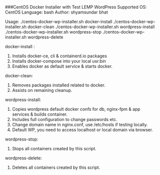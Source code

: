 ###CentOS Docker Installer with Test LEMP WordPress
Supported OS: CentOS
Language: bash
Author: shyamsundar bhat

Usage:
./centos-docker-wp-installer.sh docker-install
./centos-docker-wp-installer.sh docker-clean
./centos-docker-wp-installer.sh wordpress-install
./centos-docker-wp-installer.sh wordpress-stop
./centos-docker-wp-installer.sh wordpress-delete


docker-install : 
1. Installs docker-ce, cli & containerd.io packages
2. Installs docker-compose into your local usr:bin
3. Enables docker as default service & starts docker.

docker-clean:
1. Removes packages installed related to docker.
2. Assists on remaining cleanup.

wordpress-install:
1. Copies wordpress default docker confs for db, nginx-fpm & app services & builds container.
2. Includes full configuration to change passwords etc.
3. Change domain name in nginx.conf, use /etc/hosts if testing locally.
4. Default WP, you need to access localhost or local domain via browser.

wordpress-stop:
1. Stops all containers created by this script.

wordpress-delete:
1. Deletes all containers created by this script.
